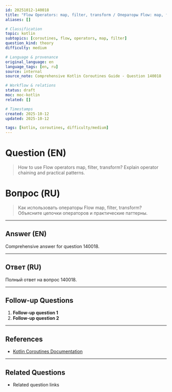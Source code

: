 ```yaml
---
id: 20251012-140018
title: "Flow Operators: map, filter, transform / Операторы Flow: map, filter, transform"
aliases: []

# Classification
topic: kotlin
subtopics: [coroutines, flow, operators, map, filter]
question_kind: theory
difficulty: medium

# Language & provenance
original_language: en
language_tags: [en, ru]
source: internal
source_note: Comprehensive Kotlin Coroutines Guide - Question 140018

# Workflow & relations
status: draft
moc: moc-kotlin
related: []

# Timestamps
created: 2025-10-12
updated: 2025-10-12

tags: [kotlin, coroutines, difficulty/medium]
---
```

# Question (EN)
> How to use Flow operators map, filter, transform? Explain operator chaining and practical patterns.

# Вопрос (RU)
> Как использовать операторы Flow map, filter, transform? Объясните цепочки операторов и практические паттерны.

---

## Answer (EN)

Comprehensive answer for question 140018.

---

## Ответ (RU)

Полный ответ на вопрос 140018.

---

## Follow-up Questions

1. **Follow-up question 1**
2. **Follow-up question 2**

---

## References

- [Kotlin Coroutines Documentation](https://kotlinlang.org/docs/coroutines-overview.html)

---

## Related Questions

- Related question links
